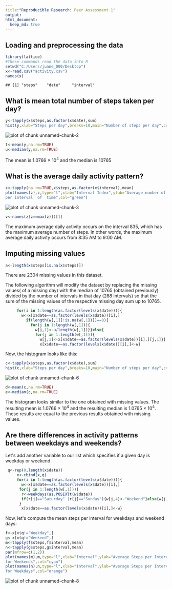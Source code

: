 ```yaml
---
title:"Reproducible Research: Peer Assessment 1"
output:
html_document:
  keep_md: true
---
```


## Loading and preprocessing the data


```r
library(lattice)
#These commands read the data into R
setwd("C:/Users/juane_000/Desktop")
x<-read.csv("activity.csv")
names(x)
```

```
## [1] "steps"    "date"     "interval"
```

## What is mean total number of steps taken per day?


```r
y<-tapply(x$steps,as.factor(x$date),sum)
hist(y,xlab="Steps per day",breaks=10,main="Number of steps per day",col="blue")
```

![plot of chunk unnamed-chunk-2](figure/unnamed-chunk-2.png) 

```r
t<-mean(y,na.rm=TRUE)
u<-median(y,na.rm=TRUE)
```

The mean is 1.0766 &times; 10<sup>4</sup> and the median is 10765

## What is the average daily activity pattern?


```r
z<-tapply(na.rm=TRUE,x$steps,as.factor(x$interval),mean)
plot(names(z),z,type="l",xlab="Interval Index",ylab="Average number of steps",main="Average number of steps 
per interval  of  time",col="green")
```

![plot of chunk unnamed-chunk-3](figure/unnamed-chunk-3.png) 

```r
v<-names(z[z==max(z)])[1]
```

The maximum average daily activity occurs on the interval 835, which has the maximum average number of steps.
In other words, the maximum average daily activity occurs from 8:35 AM to 9:00 AM.

## Imputing missing values 


```r
a<-length(x$steps[is.na(x$steps)])
```

There are 2304 missing values in this dataset.

The following algorithm will modify the dataset by replacing the missing values( of a missing day) with the median of 10765 (obtained previously) divided by the number of intervals in that day (288 intervals) so that the sum of the missing values of the respective missing day sum up to 10765.


```r
     for(i in 1:length(as.factor(levels(x$date)))){
       w<-x[x$date==as.factor(levels(x$date))[i],]
         if(length(w[,1][!is.na(w[,1])])==0){
           for(j in 1:length(w[,1])){
             w[j,1]<-u/length(w[,1])}}else{
             for(j in 1:length(w[,1])){
               w[j,1]<-x[x$date==as.factor(levels(x$date))[i],][j,1]}}
               x[x$date==as.factor(levels(x$date))[i],]<-w}
```

Now, the histogram looks like this:


```r
c<-tapply(x$steps,as.factor(x$date),sum)
hist(c,xlab="Steps per day",breaks=10,main="Number of steps per day",col="red")
```

![plot of chunk unnamed-chunk-6](figure/unnamed-chunk-6.png) 

```r
d<-mean(c,na.rm=TRUE)
e<-median(c,na.rm=TRUE)
```

The histogram looks similar to the one obtained with missing values. The resulting mean is 1.0766 &times; 10<sup>4</sup> and the resulting median is 1.0765 &times; 10<sup>4</sup>. These results are equal to the previous results obtained with missing values.

## Are there differences in activity patterns between weekdays and weekends?

Let's add another variable to our list which specifies if a given day is weekday or weekend.


```r
 q<-rep(0,length(x$date))
     x<-cbind(x,q)
     for(i in 1:length(as.factor(levels(x$date)))){
       w<-x[x$date==as.factor(levels(x$date))[i],]
      for(j in 1:length(w[,1])){
       r<-weekdays(as.POSIXlt(w$date))
       if(r[j]=="Saturday" |r[j]=="Sunday"){w[j,4]<-"Weekend"}else{w[j,4]<-"Weekday"} 
      }
       x[x$date==as.factor(levels(x$date))[i],]<-w}
```

Now, let's compute the mean steps per interval for weekdays and weekend days:


```r
f<-x[x$q!="Weekday",]
g<-x[x$q!="Weekend",]
m<-tapply(f$steps,f$interval,mean)
n<-tapply(g$steps,g$interval,mean)
par(mfrow=c(1,2))
plot(names(m),m,type="l",xlab="Interval",ylab="Average Steps per Interval",main="Average steps  per Interval 
for Weekends",col="cyan")
plot(names(n),n,type="l",xlab="Interval",ylab="Average Steps per Interval",main="Average steps  per Interval
for Weekdays",col="orange")
```

![plot of chunk unnamed-chunk-8](figure/unnamed-chunk-8.png) 
